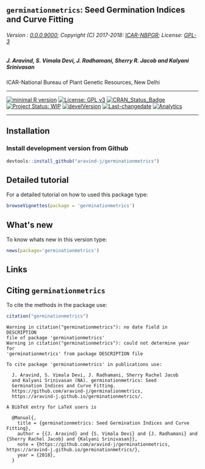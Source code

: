 
`germinationmetrics`: Seed Germination Indices and Curve Fitting
----------------------------------------------------------------

###### Version : [0.0.0.9000](https://aravind-j.github.io/germinationmetrics/articles/Introduction.html#version-history); Copyright (C) 2017-2018: [ICAR-NBPGR](http://www.nbpgr.ernet.in/); License: [GPL-3](https://www.r-project.org/Licenses/)

##### *J. Aravind, S. Vimala Devi, J. Radhamani, Sherry R. Jacob and Kalyani Srinivasan*

ICAR-National Bureau of Plant Genetic Resources, New Delhi

------------------------------------------------------------------------

[![minimal R version](https://img.shields.io/badge/R%3E%3D-3.0.2-6666ff.svg)](https://cran.r-project.org/) [![License: GPL v3](https://img.shields.io/badge/License-GPL%20v3-blue.svg)](https://www.gnu.org/licenses/gpl-3.0) [![CRAN\_Status\_Badge](https://www.r-pkg.org/badges/version-last-release/germinationmetrics)](https://cran.r-project.org/package=germinationmetrics) <!-- [![rstudio mirror downloads](https://cranlogs.r-pkg.org/badges/grand-total/germinationmetrics?color=green)](https://CRAN.R-project.org/package=germinationmetrics) --> [![Project Status: WIP](http://www.repostatus.org/badges/latest/wip.svg)](http://www.repostatus.org/#wip) <!-- [![packageversion](https://img.shields.io/badge/Package%20version-0.2.3.3-orange.svg)](https://github.com/aravind-j/germinationmetrics) --> [![develVersion](https://img.shields.io/badge/devel%20version-0.2.3.3-orange.svg)](https://github.com/aravind-j/germinationmetrics) <!-- [![GitHub Download Count](https://github-basic-badges.herokuapp.com/downloads/kennedyoliveira/github-basic-badges/total.svg)] --> [![Last-changedate](https://img.shields.io/badge/last%20change-2018--03--26-yellowgreen.svg)](/commits/master) <!-- [![Rdoc](http://www.rdocumentation.org/badges/version/germinationmetrics)](http://www.rdocumentation.org/packages/germinationmetrics) --> <!-- [![Zenodo DOI](https://zenodo.org/badge/DOI/10.5281/zenodo.841963.svg)](https://doi.org/10.5281/zenodo.841963) --> [![Analytics](https://pro-pulsar-193905.appspot.com/UA-116205606-1/welcome-page)](https://github.com/aravind-j/google-analytics-beacon)

------------------------------------------------------------------------

Installation
------------

### Install development version from Github

``` r
devtools::install_github("aravind-j/germinationmetrics")
```

Detailed tutorial
-----------------

For a detailed tutorial on how to used this package type:

``` r
browseVignettes(package = 'germinationmetrics')
```

What's new
----------

To know whats new in this version type:

``` r
news(package='germinationmetrics')
```

Links
-----

Citing `germinationmetrics`
---------------------------

To cite the methods in the package use:

``` r
citation("germinationmetrics")
```

    Warning in citation("germinationmetrics"): no date field in DESCRIPTION
    file of package 'germinationmetrics'
    Warning in citation("germinationmetrics"): could not determine year for
    'germinationmetrics' from package DESCRIPTION file

    To cite package 'germinationmetrics' in publications use:

      J. Aravind, S. Vimala Devi, J. Radhamani, Sherry Rachel Jacob
      and Kalyani Srinivasan (NA). germinationmetrics: Seed
      Germination Indices and Curve Fitting.
      https://github.com/aravind-j/germinationmetrics,
      https://aravind-j.github.io/germinationmetrics/.

    A BibTeX entry for LaTeX users is

      @Manual{,
        title = {germinationmetrics: Seed Germination Indices and Curve Fitting},
        author = {{J. Aravind} and {S. Vimala Devi} and {J. Radhamani} and {Sherry Rachel Jacob} and {Kalyani Srinivasan}},
        note = {https://github.com/aravind-j/germinationmetrics,
    https://aravind-j.github.io/germinationmetrics/},
        year = {2018},
      }
